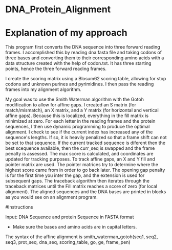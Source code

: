 # DNA_Protein_Alignment

# Explanation of my approach
This program first converts the DNA sequence into three forward reading frames. I accomplished this by reading dna.fasta file and taking codons of three bases and converting them to their corresponding amino acids with a data structure created with the help of codon.txt. It has three starting points, hence the three forward reading frames.

I create the scoring matrix using a Blosum62 scoring table, allowing for stop codons and unknown purines and pyrimidines. I then pass the reading frames into my alignment algorithm.

My goal was to use the Smith Waterman algorithm with the Gotoh modification to allow for affine gaps. I created an S matrix (for match/mismatch), an X matrix, and a Y matrix (for horizontal and vertical affine gaps). Because this is localized, everything in the fill matrix is minimized at zero. For each letter in the reading frames and the protein sequences, I then use dynamic programming to produce the optimal alignment. I check to see if the current index has increased any of the sequence's lengths. If so, it is heavily penalized so that a frame shift can not be set to that sequence. If the current tracked sequence is diferent then the best scequence available, then the curr_seq is swapped and the frame penalty is assessed. The max score is calculated, and coordinates are updated for tracking purposes. To track affine gaps, an X and Y fill and pointer matrix are used. The pointer matrices try to determine where the highest score came from in order to go back later. The opening gap penalty is for the first time you inter the gap, and the extension is used for subsequent gaps. The traceback algorithm then iterates through the traceback matrices until the Fill matrix reaches a score of zero (for local alignment). The aligned sequences and the DNA bases are printed in blocks as you would see on an alignment program.

#Instructions

Input: DNA Sequence and protein Sequence in FASTA format
* Make sure the bases and amino acids are in capital letters.



The syntax of the affine alignment is smith_waterman_gotoh(seq1, seq2, seq3, prot_seq, dna_seq, scoring_table, go, ge, frame_pen)
